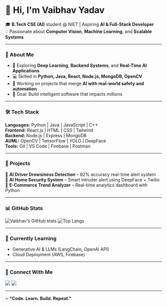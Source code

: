 # 👋 Hi, I'm Vaibhav Yadav  

🎓 **B.Tech CSE (AI)** student @ NIET | Aspiring **AI & Full-Stack Developer**  
💡 Passionate about **Computer Vision**, **Machine Learning**, and **Scalable Systems**

---

### 🚀 About Me  
- 🧠 Exploring **Deep Learning**, **Backend Systems**, and **Real-Time AI Applications**  
- 💻 Skilled in **Python, Java, React, Node.js, MongoDB, OpenCV**  
- 🔭 Working on projects that merge **AI with real-world safety and automation**  
- 🎯 Goal: Build intelligent software that impacts millions  

---

### 🛠️ Tech Stack
**Languages:** Python | Java | JavaScript | C++  
**Frontend:** React.js | HTML | CSS | Tailwind  
**Backend:** Node.js | Express | MongoDB  
**AI/ML:** OpenCV | TensorFlow | YOLO | DeepFace  
**Tools:** Git | VS Code | Firebase | Postman  

---

### 💼 Projects
🔹 **AI Driver Drowsiness Detection** – 92% accuracy real-time alert system  
🔹 **AI Home Security System** – Smart intruder alert using DeepFace + Twilio  
🔹 **E-Commerce Trend Analyzer** – Real-time analytics dashboard with Python  

---

### 📊 GitHub Stats
![Vaibhav's GitHub stats](https://github-readme-stats.vercel.app/api?username=vaibhavx002&show_icons=true&theme=radical)
![Top Langs](https://github-readme-stats.vercel.app/api/top-langs/?username=vaibhavx002&layout=compact&theme=radical)

---

### 🌱 Currently Learning
- Generative AI & LLMs (LangChain, OpenAI API)
- Cloud Deployment (AWS, Firebase)

---

### 🤝 Connect With Me
<a href="https://www.linkedin.com/in/vaibhavx002/" target="_blank"><img src="https://img.shields.io/badge/LinkedIn-blue?logo=linkedin&logoColor=white" /></a>
<a href="mailto:vaibhavy002@gmail.com"><img src="https://img.shields.io/badge/Gmail-red?logo=gmail&logoColor=white" /></a>

---

⭐ **"Code. Learn. Build. Repeat."**
